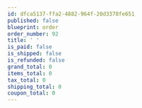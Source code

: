 ```yaml
---
id: dfca5137-ffa2-4882-964f-20d3378fe651
published: false
blueprint: order
order_number: 92
title: ' '
is_paid: false
is_shipped: false
is_refunded: false
grand_total: 0
items_total: 0
tax_total: 0
shipping_total: 0
coupon_total: 0
---
```

